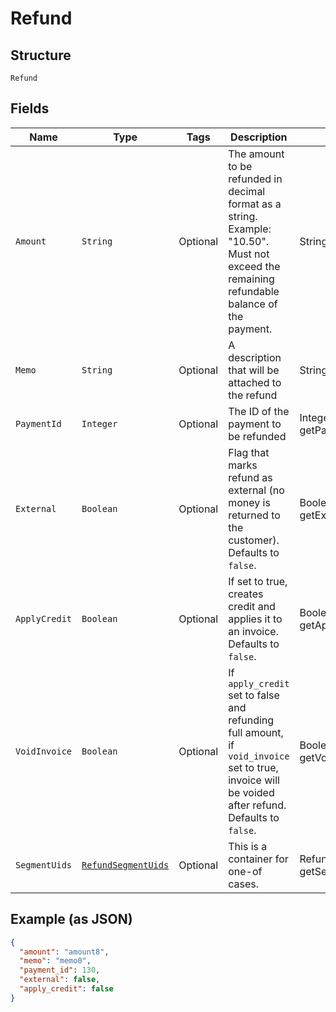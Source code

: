 
# Refund

## Structure

`Refund`

## Fields

| Name | Type | Tags | Description | Getter | Setter |
|  --- | --- | --- | --- | --- | --- |
| `Amount` | `String` | Optional | The amount to be refunded in decimal format as a string. Example: "10.50". Must not exceed the remaining refundable balance of the payment. | String getAmount() | setAmount(String amount) |
| `Memo` | `String` | Optional | A description that will be attached to the refund | String getMemo() | setMemo(String memo) |
| `PaymentId` | `Integer` | Optional | The ID of the payment to be refunded | Integer getPaymentId() | setPaymentId(Integer paymentId) |
| `External` | `Boolean` | Optional | Flag that marks refund as external (no money is returned to the customer). Defaults to `false`. | Boolean getExternal() | setExternal(Boolean external) |
| `ApplyCredit` | `Boolean` | Optional | If set to true, creates credit and applies it to an invoice. Defaults to `false`. | Boolean getApplyCredit() | setApplyCredit(Boolean applyCredit) |
| `VoidInvoice` | `Boolean` | Optional | If `apply_credit` set to false and refunding full amount, if `void_invoice` set to true, invoice will be voided after refund. Defaults to `false`. | Boolean getVoidInvoice() | setVoidInvoice(Boolean voidInvoice) |
| `SegmentUids` | [`RefundSegmentUids`](../../doc/models/containers/refund-segment-uids.md) | Optional | This is a container for one-of cases. | RefundSegmentUids getSegmentUids() | setSegmentUids(RefundSegmentUids segmentUids) |

## Example (as JSON)

```json
{
  "amount": "amount8",
  "memo": "memo0",
  "payment_id": 130,
  "external": false,
  "apply_credit": false
}
```

